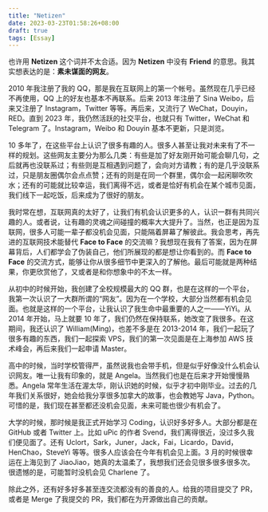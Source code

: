 ```yaml
---
title: "Netizen"
date: 2023-03-23T01:58:26+08:00
draft: true
tags: [Essay]
---
```


也许用 **Netizen** 这个词并不太合适。因为 **Netizen** 中没有 **Friend** 的意思。我其实想表达的是：**素未谋面的网友**。

2010 年我注册了我的 QQ，那是我在互联网上的第一个帐号。虽然现在几乎已经不再使用，QQ 上的好友也基本不再联系。后来 2013 年注册了 Sina Weibo，后来又注册了 Instagram，Twitter 等等。再后来，又流行了 WeChat，Douyin，RED。直到 2023 年，我仍然活跃的社交平台，也就只有 Twitter，WeChat 和 Telegram 了。Instagram，Weibo 和 Douyin 基本不更新，只是浏览。

10 多年了，在这些平台上认识了很多有趣的人。很多人甚至让我对未来有了不一样的规划。这些网友主要分为那么几类：有些是加了好友刚开始可能会聊几句，之后就再也没联系过；有些则是互相遇到问题了，会向对方请教；有的是几乎没联系过，只是朋友圈偶尔会点点赞；还有的则是在同一个群里，偶尔会一起闲聊吹吹水；还有的可能就比较幸运，我们离得不远，或者是恰好有机会在某个城市见面，我们线下一起吃饭，后来成为了很好的朋友。

我时常在想，互联网真的太好了，让我们有机会认识更多的人，认识一群有共同兴趣的人。或者说，让有趣的灵魂之间碰撞的概率大大提升了。当然，也正是因为互联网，很多人可能一辈子都没机会见面，只能隔着屏幕了解彼此。我会思考，再先进的互联网技术能替代 **Face to Face** 的交流嘛？我想现在我有了答案，因为在屏幕背后，人们都学会了伪装自己，他们所展现的都是想让你看到的。而 **Face to Face** 的交流方式，能够让你从很多细节中更深入的了解他。最后可能就是两种结果，你更欣赏他了，又或者是和你想象中的不太一样。

从初中的时候开始，我创建了全校规模最大的 QQ 群，也是在这样的一个平台，我第一次认识了一大群所谓的“网友”。因为在一个学校，大部分当然都有机会见面。也就是这样的一个平台，让我认识了我生命中最重要的人之一——YiYi。从 2014 年开始，马上就要 10 年了，我们仍然在保持联系，她改变了我很多。在这期间，我还认识了 William(Ming)，也差不多是在 2013-2014 年，我们一起玩了很多有趣的东西，我们一起探索 VPS，我们的第一次见面是在上海参加 AWS 技术峰会，再后来我们一起申请 Master。

高中的时候，当时学校管得严，虽然说我也会带手机，但是似乎好像没什么机会认识网友。唯一让我有印象的，就是 Angela。当然我们也是在后来才开始慢慢熟悉。Angela 常年生活在渥太华，刚认识她的时候，似乎才初中刚毕业。过去的几年我们关系很好，她会给我分享很多加拿大的故事，也会教她写 Java，Python。可惜的是，我们现在甚至都还没机会见面，未来可能也很少有机会了。

大学的时候，那时候是我正式开始学习 Coding，认识好多好多人。大部分都是在 GitHub 或者 Twitter 上。比如 uPic 的作者 Svend，我们离得很近，没过多久我们便见面了。还有 Uclort，Sark，Juner，Jack，Fai，Licardo，David，HenChao，SteveYi 等等。很多人应该会在今年有机会见上面。3 月的时候很幸运在上海见到了 JiaoJiao，她真的太温柔了，我想我们还会见很多很多很多次。很遗憾的是，可能暂时没机会见 Charlene 了。

除此之外，还有好多好多甚至连交流都没有的善良的人。给我的项目提交了 PR，或者是 Merge 了我提交的 PR，我们都在为开源做出自己的贡献。